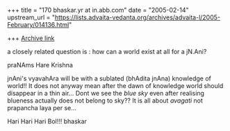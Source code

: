 +++
title = "170 bhaskar.yr at in.abb.com"
date = "2005-02-14"
upstream_url = "https://lists.advaita-vedanta.org/archives/advaita-l/2005-February/014136.html"

+++
[Archive link](https://lists.advaita-vedanta.org/archives/advaita-l/2005-February/014136.html)


a closely related question is : how can a
world exist at all for a jN.Ani?

praNAms
Hare Krishna

jnAni's vyavahAra will be with a sublated (bhAdita jnAna)  knowledge of
world!!  It does not anyway mean after the dawn of knowledge world should
disappear in a thin air... Dont we see the *blue sky* even after realising
blueness actually does not belong to sky??  It is all about *avagati* not
prapancha laya per se...

Hari Hari Hari Bol!!!
bhaskar



